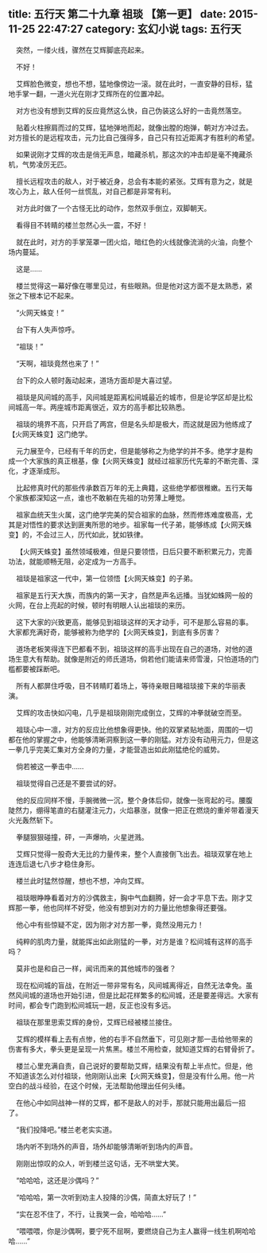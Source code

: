 title: 五行天 第二十九章 祖琰 【第一更】
date: 2015-11-25 22:47:27
category: 玄幻小说
tags: 五行天
---
&nbsp;&nbsp;&nbsp;&nbsp;突然，一缕火线，骤然在艾辉脚底亮起来。

&nbsp;&nbsp;&nbsp;&nbsp;不好！

&nbsp;&nbsp;&nbsp;&nbsp;艾辉脸色微变，想也不想，猛地像傍边一滚。就在此时，一直安静的目标，猛地手掌一翻，一道火光在刚才艾辉所在的位置冲起。

&nbsp;&nbsp;&nbsp;&nbsp;对方也没有想到艾辉的反应竟然这么快，自己伪装这么好的一击竟然落空。

&nbsp;&nbsp;&nbsp;&nbsp;贴着火柱擦肩而过的艾辉，猛地弹地而起，就像出膛的炮弹，朝对方冲过去。对方擅长的是远程攻击，元力比自己强得多，自己只有拉近距离才有胜利的希望。

&nbsp;&nbsp;&nbsp;&nbsp;如果说刚才艾辉的攻击是俏无声息，暗藏杀机，那这次的冲击却是毫不掩藏杀机，气势凌厉无匹。

&nbsp;&nbsp;&nbsp;&nbsp;擅长远程攻击的敌人，对于被近身，总会有本能的紧张。艾辉有意为之，就是攻心为上，敌人任何一丝慌乱，对自己都是非常有利。

&nbsp;&nbsp;&nbsp;&nbsp;对方此时做了一个古怪无比的动作，忽然双手倒立，双脚朝天。

&nbsp;&nbsp;&nbsp;&nbsp;看得目不转睛的楼兰忽然心头一震，不好！

&nbsp;&nbsp;&nbsp;&nbsp;就在此时，对方的手掌笼罩一团火焰，暗红色的火线就像流淌的火油，向整个场内蔓延。

&nbsp;&nbsp;&nbsp;&nbsp;这是……

&nbsp;&nbsp;&nbsp;&nbsp;楼兰觉得这一幕好像在哪里见过，有些眼熟。但是他对这方面不是太熟悉，紧张之下根本记不起来。

&nbsp;&nbsp;&nbsp;&nbsp;“火网天蛛变！”

&nbsp;&nbsp;&nbsp;&nbsp;台下有人失声惊呼。

&nbsp;&nbsp;&nbsp;&nbsp;“祖琰！”

&nbsp;&nbsp;&nbsp;&nbsp;“天啊，祖琰竟然也来了！”

&nbsp;&nbsp;&nbsp;&nbsp;台下的众人顿时轰动起来，道场方面却是大喜过望。

&nbsp;&nbsp;&nbsp;&nbsp;祖琰是风间城的高手，风间城是距离松间城最近的城市，但是论学区却是比松间城高一年。两座城市距离很近，双方的高手都比较熟悉。

&nbsp;&nbsp;&nbsp;&nbsp;祖琰的境界不高，只开启了两宫，但是名头却是极大，而这就是因为他练成了【火网天蛛变】这门绝学。

&nbsp;&nbsp;&nbsp;&nbsp;元力展至今，已经有千年的历史，但是能够称之为绝学的并不多。绝学才是构成一个大家族的真正根基，像【火网天蛛变】就经过祖家历代先辈的不断完善、深化，才逐渐成形。

&nbsp;&nbsp;&nbsp;&nbsp;比起修真时代的那些传承数百万年的无上典籍，这些绝学都很稚嫩。五行天每个家族都深知这一点，谁也不敢躺在先祖的功劳薄上睡觉。

&nbsp;&nbsp;&nbsp;&nbsp;祖家血统天生火属，这门绝学完美的契合祖家的血脉，然而修炼难度极高，尤其是对悟性的要求达到匪夷所思的地步。祖家每一代子弟，能够练成【火网天蛛变】的，不会过三人，历代如此，犹如铁律。

&nbsp;&nbsp;&nbsp;&nbsp;【火网天蛛变】虽然领域极难，但是只要领悟，日后只要不断积累元力，完善功法，就能顺畅无阻，必定成为一方高手。

&nbsp;&nbsp;&nbsp;&nbsp;祖琰是祖家这一代中，第一位领悟【火网天蛛变】的子弟。

&nbsp;&nbsp;&nbsp;&nbsp;祖家是五行天大族，而族内的第一天才，自然是声名远播。当犹如蛛网一般的火网，在台上亮起的时候，顿时有明眼人认出祖琰的来历。

&nbsp;&nbsp;&nbsp;&nbsp;这下大家的兴致更高，能够见到祖琰这样的天才动手，可不是那么容易的事。大家都充满好奇，能够被称为绝学的【火网天蛛变】，到底有多厉害？

&nbsp;&nbsp;&nbsp;&nbsp;道场老板笑得连下巴都看不到，祖琰这样的高手出现在自己的道场，对他的道场生意大有帮助。就像是附近的师氏道场，倘若他们能请来师雪漫，只怕道场的门槛都要被踩断吧。

&nbsp;&nbsp;&nbsp;&nbsp;所有人都屏住呼吸，目不转睛盯着场上，等待亲眼目睹祖琰接下来的华丽表演。

&nbsp;&nbsp;&nbsp;&nbsp;艾辉的攻击快如闪电，几乎是祖琰刚刚完成倒立，艾辉的冲拳就破空而至。

&nbsp;&nbsp;&nbsp;&nbsp;祖琰心中一凛，对方的反应比他想象得更快。他的双掌紧贴地面，周围的一切都在他的掌握之中，他能够清晰洞察到这一拳的刚猛。对方没有动用元力，但是这一拳几乎完美汇集对方全身的力量，才能营造出如此刚猛绝伦的威势。

&nbsp;&nbsp;&nbsp;&nbsp;倘若被这一拳击中……

&nbsp;&nbsp;&nbsp;&nbsp;祖琰觉得自己还是不要尝试的好。

&nbsp;&nbsp;&nbsp;&nbsp;他的反应同样不慢，手腕微微一沉，整个身体后仰，就像一张弯起的弓。腰腹陡然力，绷得笔直的右腿灌注元力，火焰暴涨，就像一把正在燃烧的重斧带着漫天火光轰然斩下。

&nbsp;&nbsp;&nbsp;&nbsp;拳腿狠狠碰撞，砰，一声爆响，火星迸溅。

&nbsp;&nbsp;&nbsp;&nbsp;艾辉只觉得一股奇大无比的力量传来，整个人直接倒飞出去。祖琰双掌在地上连连后退七八步才稳住身形。

&nbsp;&nbsp;&nbsp;&nbsp;楼兰此时猛然惊醒，想也不想，冲向艾辉。

&nbsp;&nbsp;&nbsp;&nbsp;祖琰眼睁睁看着对方的沙偶救主，胸中气血翻腾，好一会才平息下去。刚才艾辉那一拳，他也同样不好受，他没有想到对方的力量比他想象得还要强。

&nbsp;&nbsp;&nbsp;&nbsp;他心中有些惊疑不定，因为刚才对方那一拳，竟然没用元力！

&nbsp;&nbsp;&nbsp;&nbsp;纯粹的肌肉力量，就能挥出如此刚猛的一拳，对方是谁？松间城有这样的高手吗？

&nbsp;&nbsp;&nbsp;&nbsp;莫非也是和自己一样，闻讯而来的其他城市的强者？

&nbsp;&nbsp;&nbsp;&nbsp;现在松间城的盲战，在附近一带非常有名，风间城离得近，自然无法幸免。虽然风间城的道场也开始引进，但是比起花样繁多的松间城，还是要差得远。大家有时间，都会专门跑到松间城玩一趟，反正也没有多远。

&nbsp;&nbsp;&nbsp;&nbsp;祖琰在那里思索艾辉的身份，艾辉已经被楼兰接住。

&nbsp;&nbsp;&nbsp;&nbsp;艾辉的模样看上去有点惨，他的右手不自然垂下，可见刚才那一击给他带来的伤害有多大，拳头更是呈现一片焦黑。楼兰不用检查，就知道艾辉的右臂骨折了。

&nbsp;&nbsp;&nbsp;&nbsp;楼兰心里充满自责，自己说好的要帮助艾辉，结果没有帮上半点忙。但是，他不知道该怎么对付祖琰，他刚刚认出来【火网天蛛变】，但是没有什么用。他一片空白的战斗经验，在这个时候，无法帮助他理出任何头绪。

&nbsp;&nbsp;&nbsp;&nbsp;在他心中如同战神一样的艾辉，都不是敌人的对手，那就只能用出最后一招了。

&nbsp;&nbsp;&nbsp;&nbsp;“我们投降吧。”楼兰老老实实道。

&nbsp;&nbsp;&nbsp;&nbsp;场内听不到场外的声音，场外却能够清晰听到场内的声音。

&nbsp;&nbsp;&nbsp;&nbsp;刚刚出惊叹的众人，听到楼兰这句话，无不哄堂大笑。

&nbsp;&nbsp;&nbsp;&nbsp;“哈哈哈，这还是沙偶吗？”

&nbsp;&nbsp;&nbsp;&nbsp;“哈哈哈，第一次听到劝主人投降的沙偶，简直太好玩了！”

&nbsp;&nbsp;&nbsp;&nbsp;“实在忍不住了，不行，让我笑一会，哈哈哈……”

&nbsp;&nbsp;&nbsp;&nbsp;“喂喂喂，你是沙偶啊，要宁死不屈啊，要燃烧自己为主人赢得一线生机啊哈哈哈……”